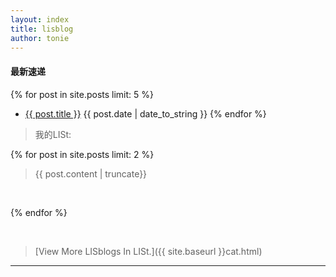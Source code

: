 ```yaml
---
layout: index
title: lisblog
author: tonie
---
```



<h4>最新速递</h4>

{% for post in site.posts limit: 5 %}
+ <a href="{{ site.baseurl }}{{ post.url }}">{{ post.title }}</a>
  <label>{{ post.date | date_to_string }}</label>
{% endfor %}

> 我的LISt:

{% for post in site.posts limit: 2 %}

> {{ post.content | truncate}}
</br>

{% endfor %}

<br/>

> [View More LISblogs In LISt.]({{ site.baseurl }}cat.html)
-----------------------------------------------------------
